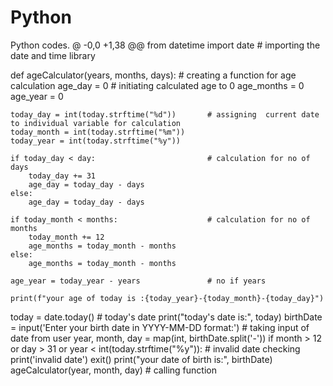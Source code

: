 # Python
Python codes.
@ -0,0 +1,38 @@
from datetime import date                       # importing the date and time library


def ageCalculator(years, months, days):         # creating a function for age calculation
    age_day = 0                                 # initiating calculated age to 0
    age_months = 0
    age_year = 0

    today_day = int(today.strftime("%d"))       # assigning  current date to individual variable for calculation
    today_month = int(today.strftime("%m"))
    today_year = int(today.strftime("%y"))

    if today_day < day:                         # calculation for no of days
        today_day += 31
        age_day = today_day - days
    else:
        age_day = today_day - days

    if today_month < months:                    # calculation for no of months
        today_month += 12
        age_months = today_month - months
    else:
        age_months = today_month - months

    age_year = today_year - years               # no if years

    print(f"your age of today is :{today_year}-{today_month}-{today_day}")


today = date.today()                                                    # today's date
print("today's date is:", today)
birthDate = input('Enter your birth date in YYYY-MM-DD format:')        # taking input of date from user
year, month, day = map(int, birthDate.split('-'))
if month > 12 or day > 31 or year < int(today.strftime("%y")):          # invalid date checking
    print('invalid date')
    exit()
print("your date of birth is:", birthDate)
ageCalculator(year, month, day)                                         # calling function
